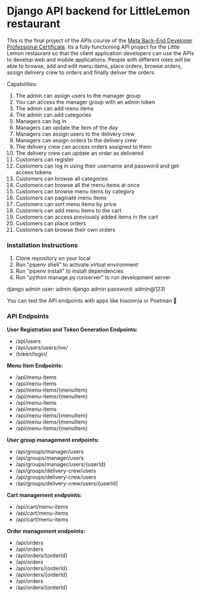 # Django API backend for LittleLemon restaurant
This is the final project of the APIs course of the [Meta Back-End Developer Professional Certificate](https://www.coursera.org/professional-certificates/meta-back-end-developer). Its a fully functioning API project for the Little Lemon restaurant so that the client application developers can use the APIs to develop web and mobile applications. People with different roles will be able to browse, add and edit menu items, place orders, browse orders, assign delivery crew to orders and finally deliver the orders.

Capabilities:

1. The admin can assign users to the manager group
2. You can access the manager group with an admin token
3. The admin can add menu items 
4. The admin can add categories
5. Managers can log in 
6. Managers can update the item of the day
7. Managers can assign users to the delivery crew
8. Managers can assign orders to the delivery crew
9. The delivery crew can access orders assigned to them
10. The delivery crew can update an order as delivered
11. Customers can register
12. Customers can log in using their username and password and get access tokens
13. Customers can browse all categories 
14. Customers can browse all the menu items at once
15. Customers can browse menu items by category
16. Customers can paginate menu items
17. Customers can sort menu items by price
18. Customers can add menu items to the cart
19. Customers can access previously added items in the cart
20. Customers can place orders
21. Customers can browse their own orders

### **Installation Instructions**
1. Clone repository on your local
2. Run "pipenv shell" to activate virtual environment
3. Run "pipenv install" to install dependencies
4. Run "python manage.py runserver" to run development server

django admin user: admin
django admin password: admin@123!

You can test the API endpoints with apps like Insomnia or Postman 🙂

### **API Endpoints**

**User Registration and Token Generation Endpoints:**
  - /api/users
  - /api/users/users/me/
  - /token/login/

**Menu Item Endpoints:**

  - /api/menu-items
  - /api/menu-items
  - /api/menu-items/{menuItem}
  - /api/menu-items/{menuItem}
  - /api/menu-items
  - /api/menu-items
  - /api/menu-items/{menuItem}
  - /api/menu-items/{menuItem}
  - /api/menu-items/{menuItem}

**User group management endpoints:**

  - /api/groups/manager/users
  - /api/groups/manager/users
  - /api/groups/manager/users/{userId}
  - /api/groups/delivery-crew/users
  - /api/groups/delivery-crew/users
  - /api/groups/delivery-crew/users/{userId}

**Cart management endpoints:**

  - /api/cart/menu-items
  - /api/cart/menu-items
  - /api/cart/menu-items

**Order management endpoints:**

  - /api/orders
  - /api/orders
  - /api/orders/{orderId}
  - /api/orders
  - /api/orders/{orderId}
  - /api/orders/{orderId}
  - /api/orders
  - /api/orders/{orderId}

